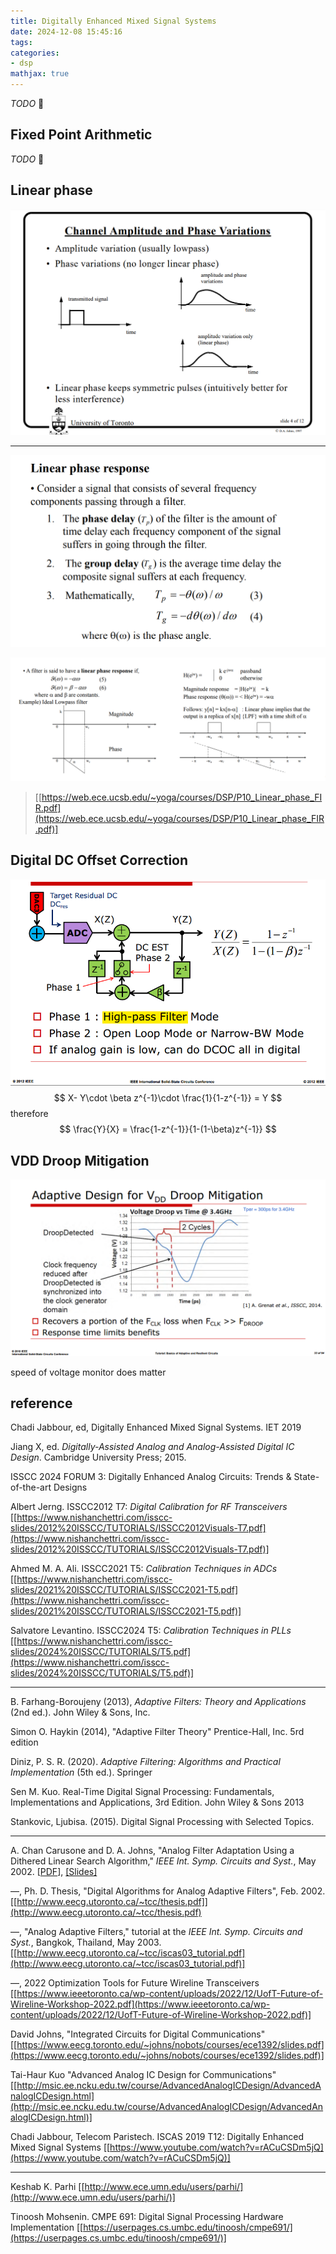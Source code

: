 ```yaml
---
title: Digitally Enhanced Mixed Signal Systems
date: 2024-12-08 15:45:16
tags:
categories:
- dsp
mathjax: true
---
```


*TODO* &#128197;

## Fixed Point Arithmetic

*TODO* &#128197;



## Linear phase

![image-20241213232002042](digitally-enhanced/image-20241213232002042.png)

---

![image-20241213233748837](digitally-enhanced/image-20241213233748837.png)

![image-20241213233917966](digitally-enhanced/image-20241213233917966.png)

> [[https://web.ece.ucsb.edu/~yoga/courses/DSP/P10_Linear_phase_FIR.pdf](https://web.ece.ucsb.edu/~yoga/courses/DSP/P10_Linear_phase_FIR.pdf)]





## Digital DC Offset Correction

![image-20241229122711845](digitally-enhanced/image-20241229122711845.png)
$$
X- Y\cdot \beta z^{-1}\cdot \frac{1}{1-z^{-1}} = Y
$$
therefore
$$
\frac{Y}{X} = \frac{1-z^{-1}}{1-(1-\beta)z^{-1}}
$$



## VDD Droop Mitigation

![image-20250105134745277](digitally-enhanced/image-20250105134745277.png)

speed of voltage monitor does matter










## reference

Chadi Jabbour, ed, Digitally Enhanced Mixed Signal Systems. IET 2019

Jiang X, ed. *Digitally-Assisted Analog and Analog-Assisted Digital IC Design*. Cambridge University Press; 2015.

ISSCC 2024 FORUM 3: Digitally Enhanced Analog Circuits: Trends & State-of-the-art Designs

Albert Jerng. ISSCC2012 T7: *Digital Calibration for RF Transceivers* [[https://www.nishanchettri.com/isscc-slides/2012%20ISSCC/TUTORIALS/ISSCC2012Visuals-T7.pdf](https://www.nishanchettri.com/isscc-slides/2012%20ISSCC/TUTORIALS/ISSCC2012Visuals-T7.pdf)]

Ahmed M. A. Ali. ISSCC2021 T5: *Calibration Techniques in ADCs* [[https://www.nishanchettri.com/isscc-slides/2021%20ISSCC/TUTORIALS/ISSCC2021-T5.pdf](https://www.nishanchettri.com/isscc-slides/2021%20ISSCC/TUTORIALS/ISSCC2021-T5.pdf)]

Salvatore Levantino. ISSCC2024 T5: *Calibration Techniques in PLLs* [[https://www.nishanchettri.com/isscc-slides/2024%20ISSCC/TUTORIALS/T5.pdf](https://www.nishanchettri.com/isscc-slides/2024%20ISSCC/TUTORIALS/T5.pdf)]

---

B. Farhang-Boroujeny (2013), *Adaptive Filters: Theory and Applications* (2nd ed.). John Wiley & Sons, Inc.

Simon O. Haykin (2014), "Adaptive Filter Theory" Prentice-Hall, Inc. 5rd edition

Diniz, P. S. R. (2020). *Adaptive Filtering: Algorithms and Practical Implementation* (5th ed.). Springer

Sen M. Kuo. Real-Time Digital Signal Processing: Fundamentals, Implementations and Applications, 3rd Edition. John Wiley & Sons 2013

Stankovic, Ljubisa. (2015). Digital Signal Processing with Selected Topics. 

---

A. Chan Carusone and D. A. Johns, "Analog Filter Adaptation Using a Dithered Linear Search Algorithm," *IEEE Int. Symp. Circuits and Syst.*, May 2002. [[PDF](http://www.eecg.utoronto.ca/~tcc/iscas_02a.pdf)], [[Slides]](http://www.eecg.utoronto.ca/~tcc/iscas_02a_slides.pdf)

—, Ph. D. Thesis, "Digital Algorithms for Analog Adaptive Filters", Feb. 2002. [[http://www.eecg.utoronto.ca/~tcc/thesis.pdf]](http://www.eecg.utoronto.ca/~tcc/thesis.pdf)

—, "Analog Adaptive Filters," tutorial at the *IEEE Int. Symp. Circuits and Syst.*, Bangkok, Thailand, May 2003. [[http://www.eecg.utoronto.ca/~tcc/iscas03_tutorial.pdf](http://www.eecg.utoronto.ca/~tcc/iscas03_tutorial.pdf)]

—, 2022 Optimization Tools for Future Wireline Transceivers [[https://www.ieeetoronto.ca/wp-content/uploads/2022/12/UofT-Future-of-Wireline-Workshop-2022.pdf](https://www.ieeetoronto.ca/wp-content/uploads/2022/12/UofT-Future-of-Wireline-Workshop-2022.pdf)]

David Johns, "Integrated Circuits for Digital Communications" [[https://www.eecg.toronto.edu/~johns/nobots/courses/ece1392/slides.pdf](https://www.eecg.toronto.edu/~johns/nobots/courses/ece1392/slides.pdf)]

Tai-Haur Kuo "Advanced Analog IC Design for Communications" [[http://msic.ee.ncku.edu.tw/course/AdvancedAnalogICDesign/AdvancedAnalogICDesign.html](http://msic.ee.ncku.edu.tw/course/AdvancedAnalogICDesign/AdvancedAnalogICDesign.html)]

Chadi Jabbour, Telecom Paristech. ISCAS 2019 T12: Digitally Enhanced Mixed Signal Systems [[https://www.youtube.com/watch?v=rACuCSDm5jQ](https://www.youtube.com/watch?v=rACuCSDm5jQ)]

---

Keshab K. Parhi [[http://www.ece.umn.edu/users/parhi/](http://www.ece.umn.edu/users/parhi/)]

Tinoosh Mohsenin. CMPE 691: Digital Signal Processing Hardware Implementation [[https://userpages.cs.umbc.edu/tinoosh/cmpe691/](https://userpages.cs.umbc.edu/tinoosh/cmpe691/)]
